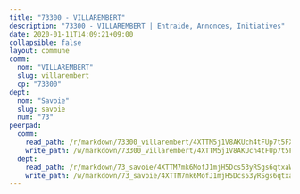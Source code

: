 ```yaml
---
title: "73300 - VILLAREMBERT"
description: "73300 - VILLAREMBERT | Entraide, Annonces, Initiatives"
date: 2020-01-11T14:09:21+09:00
collapsible: false
layout: commune
comm:
  nom: "VILLAREMBERT"
  slug: villarembert
  cp: "73300"
dept:
  nom: "Savoie"
  slug: savoie
  num: "73"
peerpad:
  comm:
    read_path: /r/markdown/73300_villarembert/4XTTM5j1V8AKUch4tFUp7t5FXECGEvdUabLCUmNaycNq1TBFL
    write_path: /w/markdown/73300_villarembert/4XTTM5j1V8AKUch4tFUp7t5FXECGEvdUabLCUmNaycNq1TBFL-K3TgUWRxuWfWPJFWaFa2HHqT4s44dr65t7EmEwbGLHuVYsqftdkUVEtPTgqitNY6zNJYz2ja1HSGmNBRFQhWnTCAq7N4gXFj1i4gyNaP5Qj8GYBpFZTvEVkPFjspfj5EXATekski
  dept:
    read_path: /r/markdown/73_savoie/4XTTM7mk6MofJ1mjH5Dcs53yRSgs6qtxaWYjKD54ttqHGEMur
    write_path: /w/markdown/73_savoie/4XTTM7mk6MofJ1mjH5Dcs53yRSgs6qtxaWYjKD54ttqHGEMur-K3TgTorsK1WLw8S2EgnkoX8tJEgZgam6ANhvqrVqNfiz9fX8kbMKu5AF1rqzXyxMRZgoVPrb5EERe3PeBhqF1SBfP5G1PJnvsDUF2LQSxevobpkDM4djQDebTYoo6Yx53thenJpY
---
```


